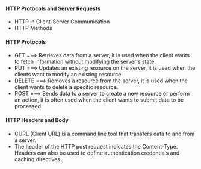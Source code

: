 #### HTTP Protocols and Server Requests 

- HTTP in Client-Server Communication 
- HTTP Methods 


#### HTTP Protocols 

- GET ===> Retrieves data from a server, it is used when the client wants to fetch information without modifying the server's state. 
- PUT ===> Updates an existing resource on the server, it is used when the clients want to modify an existing resource. 
- DELETE ===> Removes a resource from the server, it is used when the client wants to delete a specific resource. 
- POST ===> Sends data to a server to create a new resource or perform an action, it is often used when the client wants to submit data to be processed. 


#### HTTP Headers and Body 

- CURL (Client URL) is a command line tool that transfers data to and from a server. 
- The header of the HTTP post request indicates the Content-Type. Headers can also be used to define authentication credentials and caching directives. 
